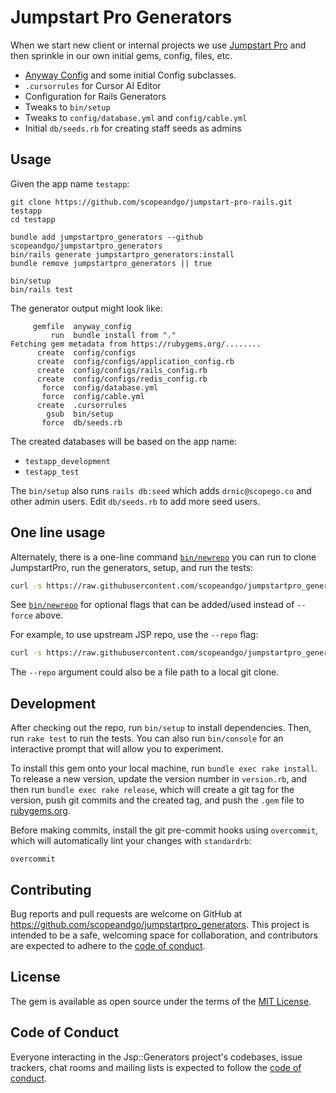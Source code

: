 # Jumpstart Pro Generators

When we start new client or internal projects we use [Jumpstart Pro](https://jumpstartrails.com/) and then sprinkle in our own initial gems, config, files, etc.

* [Anyway Config](https://github.com/palkan/anyway_config/) and some initial Config subclasses.
* `.cursorrules` for Cursor AI Editor
* Configuration for Rails Generators
* Tweaks to `bin/setup`
* Tweaks to `config/database.yml` and `config/cable.yml`
* Initial `db/seeds.rb` for creating staff seeds as admins

## Usage

Given the app name `testapp`:

```plain
git clone https://github.com/scopeandgo/jumpstart-pro-rails.git testapp
cd testapp

bundle add jumpstartpro_generators --github scopeandgo/jumpstartpro_generators
bin/rails generate jumpstartpro_generators:install
bundle remove jumpstartpro_generators || true

bin/setup
bin/rails test
```

The generator output might look like:

```plain
     gemfile  anyway_config
         run  bundle install from "."
Fetching gem metadata from https://rubygems.org/........
      create  config/configs
      create  config/configs/application_config.rb
      create  config/configs/rails_config.rb
      create  config/configs/redis_config.rb
       force  config/database.yml
       force  config/cable.yml
      create  .cursorrules
        gsub  bin/setup
       force  db/seeds.rb
```

The created databases will be based on the app name:

* `testapp_development`
* `testapp_test`

The `bin/setup` also runs `rails db:seed` which adds `drnic@scopego.co` and other admin users. Edit `db/seeds.rb` to add more seed users.

## One line usage

Alternately, there is a one-line command [`bin/newrepo`](bin/newrepo) you can run to clone JumpstartPro, run the generators, setup, and run the tests:

```bash
curl -s https://raw.githubusercontent.com/scopeandgo/jumpstartpro_generators/refs/heads/develop/bin/newrepo | bash -s -- testapp --force
```

See [`bin/newrepo`](bin/newrepo) for optional flags that can be added/used instead of `--force` above.

For example, to use upstream JSP repo, use the `--repo` flag:

```bash
curl -s https://raw.githubusercontent.com/scopeandgo/jumpstartpro_generators/refs/heads/develop/bin/newrepo | bash -s -- testapp --force --repo https://github.com/jumpstart-pro/jumpstart-pro.git
```

The `--repo` argument could also be a file path to a local git clone.

## Development

After checking out the repo, run `bin/setup` to install dependencies. Then, run `rake test` to run the tests. You can also run `bin/console` for an interactive prompt that will allow you to experiment.

To install this gem onto your local machine, run `bundle exec rake install`. To release a new version, update the version number in `version.rb`, and then run `bundle exec rake release`, which will create a git tag for the version, push git commits and the created tag, and push the `.gem` file to [rubygems.org](https://rubygems.org).

Before making commits, install the git pre-commit hooks using `overcommit`, which will automatically lint your changes with `standardrb`:

```plain
overcommit
```

## Contributing

Bug reports and pull requests are welcome on GitHub at <https://github.com/scopeandgo/jumpstartpro_generators>. This project is intended to be a safe, welcoming space for collaboration, and contributors are expected to adhere to the [code of conduct](https://github.com/scopeandgo/jumpstartpro_generators/blob/develop/CODE_OF_CONDUCT.md).

## License

The gem is available as open source under the terms of the [MIT License](https://opensource.org/licenses/MIT).

## Code of Conduct

Everyone interacting in the Jsp::Generators project's codebases, issue trackers, chat rooms and mailing lists is expected to follow the [code of conduct](https://github.com/scopeandgo/jumpstartpro_generators/blob/develop/CODE_OF_CONDUCT.md).
